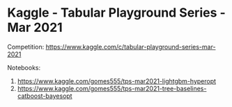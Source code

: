 # Kaggle - Tabular Playground Series - Mar 2021

Competition: <https://www.kaggle.com/c/tabular-playground-series-mar-2021>

Notebooks:

1. <https://www.kaggle.com/gomes555/tps-mar2021-lightgbm-hyperopt> 
2. <https://www.kaggle.com/gomes555/tps-mar2021-tree-baselines-catboost-bayesopt>


